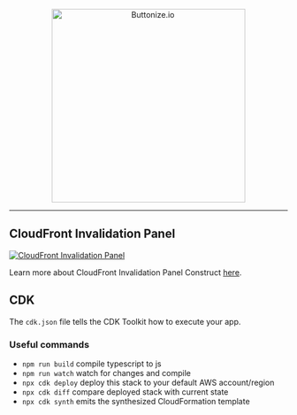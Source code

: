 <p align="center">
  <a href="https://buttonize.io">
    <img width="350" alt="Buttonize.io" src="https://user-images.githubusercontent.com/6282843/212024942-9fd50774-ea26-48ba-b2cf-ca2584498c9a.png">
  </a>
</p>

---

## CloudFront Invalidation Panel

[![CloudFront Invalidation Panel](https://github.com/buttonize/create-buttonize/assets/6282843/aeb73d4a-e502-4d3b-b1b6-d3ee5538349d)](https://buttonize.io/library/cloudfront-invalidation-panel)

Learn more about CloudFront Invalidation Panel Construct [here](https://buttonize.io/library/cloudfront-invalidation-panel).

## CDK

The `cdk.json` file tells the CDK Toolkit how to execute your app.

### Useful commands

* `npm run build`   compile typescript to js
* `npm run watch`   watch for changes and compile
* `npx cdk deploy`  deploy this stack to your default AWS account/region
* `npx cdk diff`    compare deployed stack with current state
* `npx cdk synth`   emits the synthesized CloudFormation template
